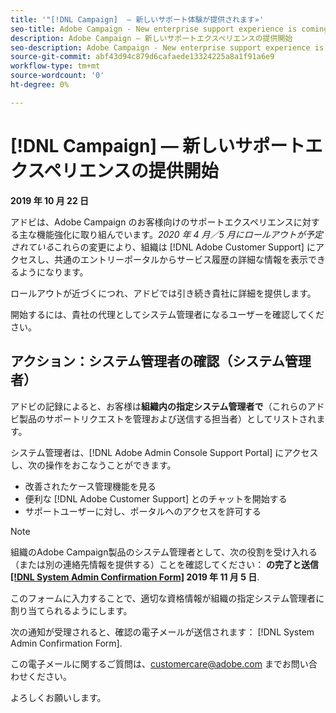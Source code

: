 ```yaml
---
title: '"[!DNL Campaign]  — 新しいサポート体験が提供されます»'
seo-title: Adobe Campaign - New enterprise support experience is coming
description: Adobe Campaign — 新しいサポートエクスペリエンスの提供開始
seo-description: Adobe Campaign - New enterprise support experience is coming
source-git-commit: abf43d94c879d6cafaede13324225a8a1f91a6e9
workflow-type: tm+mt
source-wordcount: '0'
ht-degree: 0%

---
```



# [!DNL Campaign] — 新しいサポートエクスペリエンスの提供開始

**2019 年 10 月 22 日**

アドビは、Adobe Campaign のお客様向けのサポートエクスペリエンスに対する主な機能強化に取り組んでいます。*2020 年 4 月／5 月にロールアウトが予定されている*&#x200B;これらの変更により、組織は [!DNL Adobe Customer Support] にアクセスし、共通のエントリーポータルからサービス履歴の詳細な情報を表示できるようになります。

ロールアウトが近づくにつれ、アドビでは引き続き貴社に詳細を提供します。

開始するには、貴社の代理としてシステム管理者になるユーザーを確認してください。

## アクション：システム管理者の確認（システム管理者）

アドビの記録によると、お客様は&#x200B;**組織内の指定システム管理者で**（これらのアドビ製品のサポートリクエストを管理および送信する担当者）としてリストされます。

システム管理者は、[!DNL Adobe Admin Console Support Portal] にアクセスし、次の操作をおこなうことができます。

* 改善されたケース管理機能を見る
* 便利な [!DNL Adobe Customer Support] とのチャットを開始する
* サポートユーザーに対し、ポータルへのアクセスを許可する

>[!NOTE]
>
>組織のAdobe Campaign製品のシステム管理者として、次の役割を受け入れる（または別の連絡先情報を提供する）ことを確認してください： **の完了と送信 [[!DNL System Admin Confirmation Form]](https://adobe.allegiancetech.com/cgi-bin/qwebcorporate.dll?idx=SSSVH6) 2019 年 11 月 5 日**.
>
>このフォームに入力することで、適切な資格情報が組織の指定システム管理者に割り当てられるようにします。

次の通知が受理されると、確認の電子メールが送信されます： [!DNL System Admin Confirmation Form].

この電子メールに関するご質問は、customercare@adobe.com までお問い合わせください。

よろしくお願いします。

